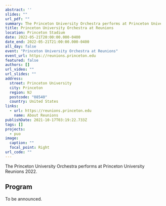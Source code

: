 ```yaml
---
abstract: ''
slides: ""
url_pdf: ""
summary: The Princeton University Orchestra performs at Princeton University Reunions 2022.
title: Princeton University Orchestra at Reunions
location: Princeton Stadium
date: 2022-05-21T20:00:00.000-0400
date_end: 2022-05-21T21:00:00.000-0400
all_day: false
event: "Princeton University Orchestra at Reunions"
event_url: https://reunions.princeton.edu
featured: false
authors: []
url_video: ""
url_slides: ""
address:
  street: Princeton University
  city: Princeton
  region: NJ
  postcode: "08540"
  country: United States
links:
  - url: https://reunions.princeton.edu
    name: About Reunions
publishDate: 2021-10-17T03:19:22.733Z
tags: []
projects:
  - puo
image:
  caption: ""
  focal_point: Right
url_code: ""
---
```

The Princeton University Orchestra performs at Princeton University Reunions 2022.

## Program
To be announced.
